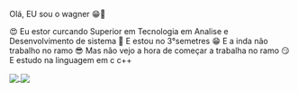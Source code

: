 Olá, EU sou o wagner 😁🤗

😍 Eu estor curcando Superior em Tecnologia em Analise e Desenvolvimento de sistema 
🤗 E estou no 3°semetres 
😁 E a inda não trabalho no ramo
😎 Mas não vejo a hora de começar a trabalha no ramo
😏 E estudo na linguagem em c c++

<a href="https://github.com/wagner666/wagner666.git">
  <img align="center" src="https://github-readme-stats.vercel.app/api/pin/?username=wagner666&show=github-readme-dark" />
  <img align="center" src="https://github-readme-stats.vercel.app/api/pin/?username=wagner666show=convoydark" />
</a>
